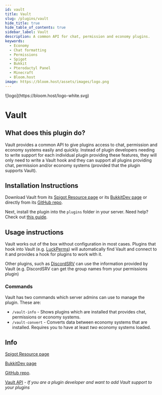```yaml
---
id: vault
title: Vault
slug: /plugins/vault
hide_title: true
hide_table_of_contents: true
sidebar_label: Vault
description: A common API for chat, permission and economy plugins.
keywords:
  - Economy
  - Chat formatting
  - Permissions
  - Spigot
  - Bukkit
  - Pterodactyl Panel
  - Minecraft
  - Bloom.host
image: https://bloom.host/assets/images/logo.png
---
```


<div class="text--center">
![logo](https://bloom.host/logo-white.svg)
<h1>Vault</h1>
</div>

## What does this plugin do?

Vault provides a common API to give plugins access to chat, permission and economy systems easily and quickly. Instead of plugin developers needing to write support for each individual plugin providing these features, they will only need to write a Vault hook and they can support all plugins providing chat, permission and/or economy systems (provided that the plugin supports Vault).

## Installation Instructions
Download Vault from its [Spigot Resource page](https://www.spigotmc.org/resources/vault.34315/) or its [BukkitDev page](https://dev.bukkit.org/projects/vault) or directly from its [GitHub repo](https://github.com/MilkBowl/Vault/releases).

Next, install the plugin into the `plugins` folder in your server. Need help? Check out [this guide](https://docs.bloom.host/installing-plugins).

## Usage instructions

Vault works out of the box without configuration in most cases. Plugins that hook into Vault (e.g. [LuckPerms](https://docs.bloom.host/plugins/luckperms)) will automatically find Vault and connect to it and provides a hook for plugins to work with it.

Other plugins, such as [DiscordSRV](https://docs.bloom.host/plugins/discordsrv) can use the information provided by Vault (e.g. DiscordSRV can get the group names from your permissions plugin)

### Commands

Vault has two commands which server admins can use to manage the plugin. These are:

* `/vault-info` - Shows plugins which are installed that provides chat, permissions or economy systems.
* `/vault-convert` - Converts data between economy systems that are installed. Requires you to have at least *two* economy systems loaded.

## Info

[Spigot Resource page](https://www.spigotmc.org/resources/vault.34315/)

[BukkitDev page](https://dev.bukkit.org/projects/vault)

[GitHub repo](https://github.com/MilkBowl/Vault/releases).

[Vault API](https://github.com/MilkBowl/VaultAPI) - *If you are a plugin developer and want to add Vault support to your plugins*
